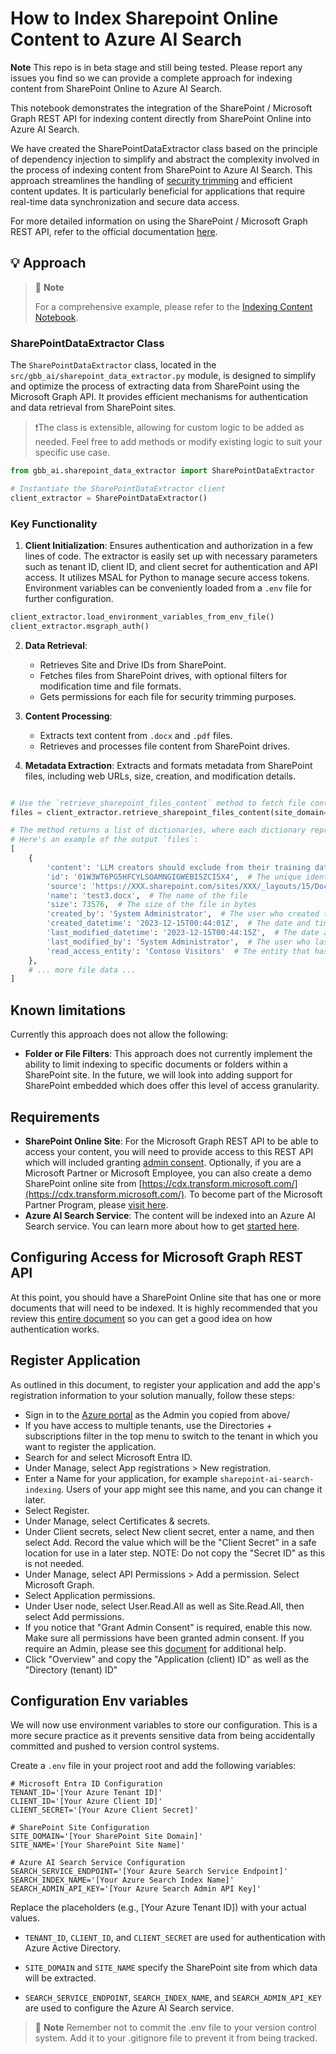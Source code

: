 # How to Index Sharepoint Online Content to Azure AI Search

**Note** This repo is in beta stage and still being tested. Please report any issues you find so we can provide a complete approach for indexing content from SharePoint Online to Azure AI Search.

This notebook demonstrates the integration of the SharePoint / Microsoft Graph REST API for indexing content directly from SharePoint Online into Azure AI Search.

We have created the SharePointDataExtractor class based on the principle of dependency injection to simplify and abstract the complexity involved in the process of indexing content from SharePoint to Azure AI Search. This approach streamlines the handling of [security trimming](https://learn.microsoft.com/en-us/azure/search/search-security-trimming-for-azure-search) and efficient content updates. It is particularly beneficial for applications that require real-time data synchronization and secure data access.

For more detailed information on using the SharePoint / Microsoft Graph REST API, refer to the official documentation [here](https://learn.microsoft.com/en-us/sharepoint/dev/apis/sharepoint-rest-graph).

## 💡 Approach

> 📌 **Note**
>
> For a comprehensive example, please refer to the [Indexing Content Notebook](01-indexing-content.ipynb).

### SharePointDataExtractor Class

The `SharePointDataExtractor` class, located in the `src/gbb_ai/sharepoint_data_extractor.py` module, is designed to simplify and optimize the process of extracting data from SharePoint using the Microsoft Graph API. It provides efficient mechanisms for authentication and data retrieval from SharePoint sites.

> ❗The class is extensible, allowing for custom logic to be added as needed. Feel free to add methods or modify existing logic to suit your specific use case.

```python
from gbb_ai.sharepoint_data_extractor import SharePointDataExtractor

# Instantiate the SharePointDataExtractor client
client_extractor = SharePointDataExtractor()
```

### Key Functionality

1. **Client Initialization**: Ensures authentication and authorization in a few lines of code. The extractor is easily set up with necessary parameters such as tenant ID, client ID, and client secret for authentication and API access. It utilizes MSAL for Python to manage secure access tokens. Environment variables can be conveniently loaded from a `.env` file for further configuration.

```python
client_extractor.load_environment_variables_from_env_file()
client_extractor.msgraph_auth()
```

2. **Data Retrieval**: 
   - Retrieves Site and Drive IDs from SharePoint.
   - Fetches files from SharePoint drives, with optional filters for modification time and file formats.
   - Gets permissions for each file for security trimming purposes.

3. **Content Processing**: 
   - Extracts text content from `.docx` and `.pdf` files.
   - Retrieves and processes file content from SharePoint drives.

4. **Metadata Extraction**: Extracts and formats metadata from SharePoint files, including web URLs, size, creation, and modification details.

```python

# Use the `retrieve_sharepoint_files_content` method to fetch file content and metadata from SharePoint
files = client_extractor.retrieve_sharepoint_files_content(site_domain=SITE_DOMAIN, site_name=SITE_NAME, folder_path="/test/test2/test3/", minutes_ago=60)

# The method returns a list of dictionaries, where each dictionary represents a file.
# Here's an example of the output `files`:
[
    {
        'content': 'LLM creators should exclude from their training data papers on creating or enhancing pathogens....',  # content
        'id': '01W3WT6PG5HFCYLSOAMNGIGWEBISZCI5X4',  # The unique identifier of the file
        'source': 'https://XXX.sharepoint.com/sites/XXX/_layouts/15/Doc.aspx?sourcedoc=%7B854539DD-C0C9-4C63-8358-8144B22476FC%7D&file=test3.docx&action=default&mobileredirect=true',  # The source URL of the file
        'name': 'test3.docx',  # The name of the file
        'size': 73576,  # The size of the file in bytes
        'created_by': 'System Administrator',  # The user who created the file
        'created_datetime': '2023-12-15T00:44:01Z',  # The date and time when the file was created
        'last_modified_datetime': '2023-12-15T00:44:15Z',  # The date and time when the file was last modified
        'last_modified_by': 'System Administrator',  # The user who last modified the file
        'read_access_entity': 'Contoso Visitors'  # The entity that has read access to the file
    },
    # ... more file data ...
]
```

## Known limitations
Currently this approach does not allow the following:
- <b>Folder or File Filters</b>: This approach does not currently implement the ability to limit indexing to specific documents or folders within a SharePoint site. In the future, we will look into adding support for SharePoint embedded which does offer this level of access granularity.

## Requirements

- <b>SharePoint Online Site</b>: For the Microsoft Graph REST API to be able to access your content, you will need to provide access to this REST API which will included granting [admin consent](https://learn.microsoft.com/en-us/azure/active-directory/develop/console-app-quickstart?pivots=devlang-python). Optionally, if you are a Microsoft Partner or Microsoft Employee, you can also create a demo SharePoint online site from [https://cdx.transform.microsoft.com/](https://cdx.transform.microsoft.com/). To become part of the Microsoft Partner Program, please [visit here](https://partner.microsoft.com/dashboard/account/v3/enrollment/introduction/partnership). 
- <b>Azure AI Search Service</b>: The content will be indexed into an Azure AI Search service. You can learn more about how to get [started here](https://learn.microsoft.com/azure/search/search-what-is-azure-search).

## Configuring Access for Microsoft Graph REST API

At this point, you should have a SharePoint Online site that has one or more documents that will need to be indexed. It is highly recommended that you review this [entire document](https://learn.microsoft.com/azure/active-directory/develop/console-app-quickstart?pivots=devlang-python) so you can get a good idea on how authentication works.

## Register Application
As outlined in this document, to register your application and add the app's registration information to your solution manually, follow these steps:

- Sign in to the [Azure portal](https://portal.azure.com/) as the Admin you copied from above/
- If you have access to multiple tenants, use the Directories + subscriptions filter  in the top menu to switch to the tenant in which you want to register the application.
- Search for and select Microsoft Entra ID.
- Under Manage, select App registrations > New registration.
- Enter a Name for your application, for example <code>sharepoint-ai-search-indexing</code>. Users of your app might see this name, and you can change it later.
- Select Register.
- Under Manage, select Certificates & secrets.
- Under Client secrets, select New client secret, enter a name, and then select Add. Record the value which will be the "Client Secret" in a safe location for use in a later step. NOTE: Do not copy the "Secret ID" as this is not needed.
- Under Manage, select API Permissions > Add a permission. Select Microsoft Graph.
- Select Application permissions.
- Under User node, select User.Read.All as well as Site.Read.All, then select Add permissions.
- If you notice that "Grant Admin Consent" is required, enable this now. Make sure all permissions have been granted admin consent. If you require an Admin, please see this [document](https://learn.microsoft.com/en-us/entra/identity-platform/index-service?pivots=devlang-python) for additional help.
- Click "Overview" and copy the "Application (client) ID" as well as the "Directory (tenant) ID"

## Configuration Env variables

We will now use environment variables to store our configuration. This is a more secure practice as it prevents sensitive data from being accidentally committed and pushed to version control systems.

Create a `.env` file in your project root and add the following variables:

```env
# Microsoft Entra ID Configuration
TENANT_ID='[Your Azure Tenant ID]'
CLIENT_ID='[Your Azure Client ID]'
CLIENT_SECRET='[Your Azure Client Secret]'

# SharePoint Site Configuration
SITE_DOMAIN='[Your SharePoint Site Domain]'
SITE_NAME='[Your SharePoint Site Name]'

# Azure AI Search Service Configuration
SEARCH_SERVICE_ENDPOINT='[Your Azure Search Service Endpoint]'
SEARCH_INDEX_NAME='[Your Azure Search Index Name]'
SEARCH_ADMIN_API_KEY='[Your Azure Search Admin API Key]'
```

Replace the placeholders (e.g., [Your Azure Tenant ID]) with your actual values.

+ `TENANT_ID`, `CLIENT_ID`, and `CLIENT_SECRET` are used for authentication with Azure Active Directory.
- `SITE_DOMAIN` and `SITE_NAME` specify the SharePoint site from which data will be extracted.
+ `SEARCH_SERVICE_ENDPOINT`, `SEARCH_INDEX_NAME`, and `SEARCH_ADMIN_API_KEY` are used to configure the Azure AI Search service.

> 📌 **Note**
> Remember not to commit the .env file to your version control system. Add it to your .gitignore file to prevent it from being tracked.

